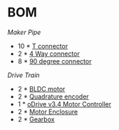 BOM
===

*Maker Pipe*

* 10 * [T connector](https://www.makerpipe.com/shop/maker-pipe-conduit-t-connector)
* 2 * [4 Way connector](https://www.makerpipe.com/shop/four-way-connector-4mgmh)
* 8 * [90 degree connector](https://www.makerpipe.com/shop/90-degree-connector-pre-sale)

*Drive Train*

* 2 * [BLDC motor](https://odriverobotics.com/shop/odrive-custom-motor-d5065)
* 2 * [Quadrature encoder](https://odriverobotics.com/shop/cui-amt-102)
* 1 * [oDrive v3.4 Motor Controller](https://odriverobotics.com/shop/odrive-v35)
* 2 * [Motor Enclosure](https://cad.onshape.com/documents/6668fd76e2dbada55127ed36/w/1e8250b1f83ac970e8ac258d/e/d9d08ef906d47e24e628fb72)
* 2 * [Gearbox](https://www.aliexpress.com/item/High-Torque-Ratio-36-1-Planetary-Gear-Reducer-For-NEMA23-Stepper-Motor-High-Precision-Low-Noise/32764813940.html?spm=a2g0s.9042311.0.0.jpiybo)
